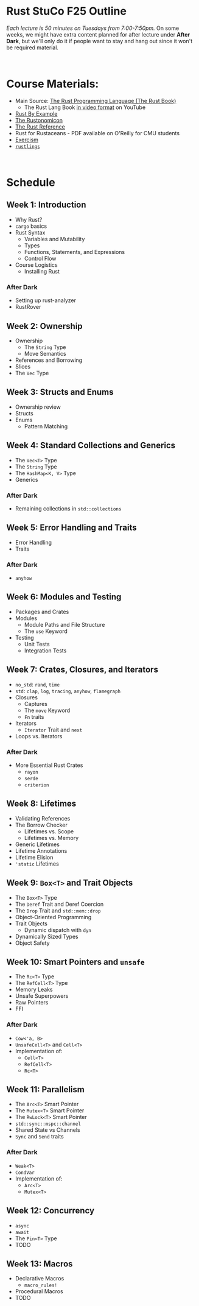 # Rust StuCo F25 Outline

_Each lecture is 50 minutes on Tuesdays from 7:00-7:50pm._ On some weeks, we might have extra content planned for after lecture under **After Dark**, but we'll only do it if people want to stay and hang out since it won't be required material.

</br>

# Course Materials:

- Main Source: [The Rust Programming Language (The Rust Book)](https://doc.rust-lang.org/book/)
  - The Rust Lang Book [in video format](https://www.youtube.com/playlist?list=PLai5B987bZ9CoVR-QEIN9foz4QCJ0H2Y8) on YouTube
- [Rust By Example](https://doc.rust-lang.org/rust-by-example/index.html)
- [The Rustonomicon](https://doc.rust-lang.org/nomicon/)
- [The Rust Reference](https://doc.rust-lang.org/reference/index.html)
- Rust for Rustaceans - PDF available on O'Reilly for CMU students
- [Exercism](https://exercism.org/tracks/rust)
- [`rustlings`](https://github.com/rust-lang/rustlings)

</br>

# **Schedule**

## Week 1: Introduction

- Why Rust?
- `cargo` basics
- Rust Syntax
  - Variables and Mutability
  - Types
  - Functions, Statements, and Expressions
  - Control Flow
- Course Logistics
  - Installing Rust

### After Dark

- Setting up rust-analyzer
- RustRover

## Week 2: Ownership

- Ownership
  - The `String` Type
  - Move Semantics
- References and Borrowing
- Slices
- The `Vec` Type

## Week 3: Structs and Enums

- Ownership review
- Structs
- Enums
  - Pattern Matching

## Week 4: Standard Collections and Generics

- The `Vec<T>` Type
- The `String` Type
- The `HashMap<K, V>` Type
- Generics

### After Dark

- Remaining collections in `std::collections`

## Week 5: Error Handling and Traits

- Error Handling
- Traits

### After Dark

- `anyhow`

## Week 6: Modules and Testing

- Packages and Crates
- Modules
  - Module Paths and File Structure
  - The `use` Keyword
- Testing
  - Unit Tests
  - Integration Tests

## Week 7: Crates, Closures, and Iterators

- `no_std`: `rand`, `time`
- `std`: `clap`, `log`, `tracing`, `anyhow`, `flamegraph`
- Closures
  - Captures
  - The `move` Keyword
  - `Fn` traits
- Iterators
  - `Iterator` Trait and `next`
- Loops vs. Iterators

### After Dark

- More Essential Rust Crates
  - `rayon`
  - `serde`
  - `criterion`

## Week 8: Lifetimes

- Validating References
- The Borrow Checker
  - Lifetimes vs. Scope
  - Lifetimes vs. Memory
- Generic Lifetimes
- Lifetime Annotations
- Lifetime Elision
- `'static` Lifetimes

## Week 9: `Box<T>` and Trait Objects

- The `Box<T>` Type
- The `Deref` Trait and Deref Coercion
- The `Drop` Trait and `std::mem::drop`
- Object-Oriented Programming
- Trait Objects
  - Dynamic dispatch with `dyn`
- Dynamically Sized Types
- Object Safety

## Week 10: Smart Pointers and `unsafe`

- The `Rc<T>` Type
- The `RefCell<T>` Type
- Memory Leaks
- Unsafe Superpowers
- Raw Pointers
- FFI

### After Dark

- `Cow<'a, B>`
- `UnsafeCell<T>` and `Cell<T>`
- Implementation of:
  - `Cell<T>`
  - `RefCell<T>`
  - `Rc<T>`

## Week 11: Parallelism

- The `Arc<T>` Smart Pointer
- The `Mutex<T>` Smart Pointer
- The `RwLock<T>` Smart Pointer
- `std::sync::mspc::channel`
- Shared State vs Channels
- `Sync` and `Send` traits

### After Dark

- `Weak<T>`
- `CondVar`
- Implementation of:
  - `Arc<T>`
  - `Mutex<T>`

## Week 12: Concurrency

- `async`
- `await`
- The `Pin<T>` Type
- TODO

## Week 13: Macros

- Declarative Macros
  - `macro_rules!`
- Procedural Macros
- TODO

